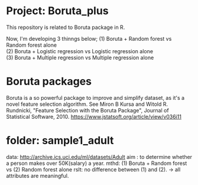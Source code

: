 # Project: Boruta_plus
This repository is related to Boruta package in R.

Now, I'm developing 3 thinngs below;
(1) Boruta + Random forest vs Random forest alone  
(2) Boruta + Logistic regression vs Logistic regression alone  
(3) Boruta + Multiple regression vs Multiple regression alone  

# Boruta packages
Boruta is a so powerful package to improve and simplify dataset, as it's a novel feature selection algorithm. 
See Miron B Kursa and Witold R. Rundnicki, "Feature Selection with the Boruta Package", Journal of Statistical Software, 2010. 
https://www.jstatsoft.org/article/view/v036i11


# folder: sample1_adult
data: http://archive.ics.uci.edu/ml/datasets/Adult
aim : to determine whether a person makes over 50K(salary) a year.
mthd: (1) Boruta + Random forest vs (2) Random forest alone
rslt: no difference between (1) and (2). -> all attributes are meaningful.


